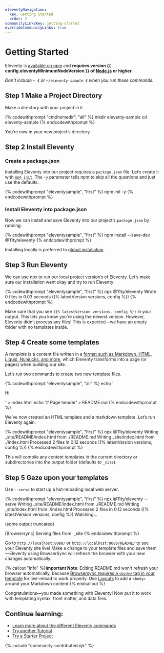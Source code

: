 ```yaml
---
eleventyNavigation:
  key: Getting Started
  order: 2
communityLinksKey: getting-started
overrideCommunityLinks: true
---
```

# Getting Started

Eleventy is [available on npm](https://www.npmjs.com/package/@11ty/eleventy) and **requires version {{ config.eleventyMinimumNodeVersion }} of [Node.js](https://nodejs.org/) or higher.**

_Don’t include `~ $` or `~/eleventy-sample $` when you run these commands._

## <span class="numberflag"><span class="sr-only">Step</span> 1</span> Make a Project Directory

Make a directory with your project in it.

{% codewithprompt "cmdhomedir", "all" %}
mkdir eleventy-sample
cd eleventy-sample
{% endcodewithprompt %}

You’re now in your new project’s directory.

## <span class="numberflag"><span class="sr-only">Step</span> 2</span> Install Eleventy

### Create a package.json

Installing Eleventy into our project requires a `package.json` file. Let’s create it with [`npm init`](https://docs.npmjs.com/cli/init). The `-y` parameter tells npm to skip all the questions and just use the defaults.

{% codewithprompt "eleventysample", "first" %}
npm init -y
{% endcodewithprompt %}

### Install Eleventy into package.json

Now we can install and save Eleventy into our project’s `package.json` by running:

{% codewithprompt "eleventysample", "first" %}
npm install --save-dev @11ty/eleventy
{% endcodewithprompt %}

Installing locally is preferred to [global installation](/docs/global-installation/).

## <span class="numberflag"><span class="sr-only">Step</span> 3</span> Run Eleventy

We can use npx to run our local project version’s of Eleventy. Let’s make sure our installation went okay and try to run Eleventy:

{% codewithprompt "eleventysample", "first" %}
npx @11ty/eleventy
Wrote 0 files in 0.03 seconds ({% latestVersion versions, config %})
{% endcodewithprompt %}

Make sure that you see `({% latestVersion versions, config %})` in your output. This lets you know you’re using the newest version. However, Eleventy didn’t process any files! This is expected—we have an empty folder with no templates inside.

## <span class="numberflag"><span class="sr-only">Step</span> 4</span> Create some templates

A <dfn>template</dfn> is a content file written in a [format such as Markdown, HTML, Liquid, Nunjucks, and more](/docs/languages/), which Eleventy transforms into a page (or pages) when building our site.

Let’s run two commands to create two new template files.

{% codewithprompt "eleventysample", "all" %}
echo '<!doctype html><html><head><title>Page title</title></head><body><p>Hi</p></body></html>' > index.html
echo '# Page header' > README.md
{% endcodewithprompt %}

We’ve now created an HTML template and a markdown template. Let’s run Eleventy again:

{% codewithprompt "eleventysample", "first" %}
npx @11ty/eleventy
Writing _site/README/index.html from ./README.md
Writing _site/index.html from ./index.html
Processed 2 files in 0.12 seconds ({% latestVersion versions, config %})
{% endcodewithprompt %}

This will compile any content templates in the current directory or subdirectories into the output folder (defaults to `_site`).

## <span class="numberflag"><span class="sr-only">Step</span> 5</span> Gaze upon your templates

Use `--serve` to start up a hot-reloading local web server.

{% codewithprompt "eleventysample", "first" %}
npx @11ty/eleventy --serve
Writing _site/README/index.html from ./README.md
Writing _site/index.html from ./index.html
Processed 2 files in 0.12 seconds ({% latestVersion versions, config %})
Watching…

 (some output truncated)

[Browsersync] Serving files from: _site
{% endcodewithprompt %}

Go to `http://localhost:8080/` or `http://localhost:8080/README/` to see your Eleventy site live! Make a change to your template files and save them—Eleventy using BrowserSync will refresh the browser with your new changes automatically.

{% callout "info" %}<strong>Important Note</strong>: Editing README.md won't refresh your browser automatically, because <a href="https://browsersync.io/docs/#requirements">Browsersync requires a <code>&lt;body&gt;</code> tag in your template</a> for live-reload to work properly. Use <a href="/docs/layouts/">Layouts</a> to add a <code>&lt;body&gt;</code> around your Markdown content.{% endcallout %}

Congratulations—you made something with Eleventy! Now put it to work with templating syntax, front matter, and data files.

## Continue learning:

* [Learn more about the different Eleventy commands](/docs/usage/)
* [Try another Tutorial](/docs/tutorials/)
* [Try a Starter Project](/docs/starter/)

{% include "community-contributed.njk" %}
